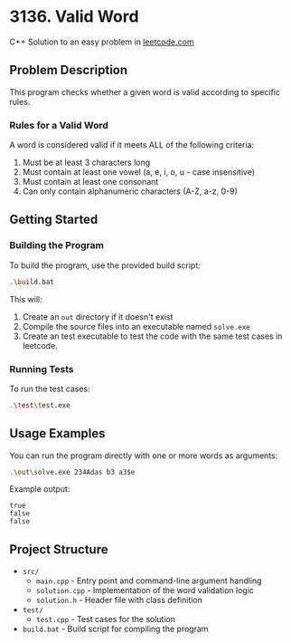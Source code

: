 # 3136. Valid Word

C++ Solution to an easy problem in [leetcode.com](https://leetcode.com/problems/valid-word)

## Problem Description

This program checks whether a given word is valid according to specific rules.

### Rules for a Valid Word

A word is considered valid if it meets ALL of the following criteria:

1. Must be at least 3 characters long
2. Must contain at least one vowel (a, e, i, o, u - case insensitive)
3. Must contain at least one consonant
4. Can only contain alphanumeric characters (A-Z, a-z, 0-9)

## Getting Started

### Building the Program

To build the program, use the provided build script:

```bash
.\build.bat
```

This will:

1. Create an `out` directory if it doesn't exist
2. Compile the source files into an executable named `solve.exe`
3. Create an test executable to test the code with the same test cases in leetcode.
### Running Tests

To run the test cases:

```bash
.\test\test.exe
```

## Usage Examples

You can run the program directly with one or more words as arguments:

```bash
.\out\solve.exe 234Adas b3 a3$e
```

Example output:

```
true
false
false
```

## Project Structure

- `src/`
  - `main.cpp` - Entry point and command-line argument handling
  - `solution.cpp` - Implementation of the word validation logic
  - `solution.h` - Header file with class definition
- `test/`
  - `test.cpp` - Test cases for the solution
- `build.bat` - Build script for compiling the program
